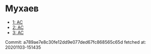 # Мухаев
- [1: AC](1.md)
- [2: AC](2.md)
- [3: AC](3.md)

Commit: a789ae7e8c30fe12dd9e077ded67fc868565c65d
 fetched at: 20201103-151435
